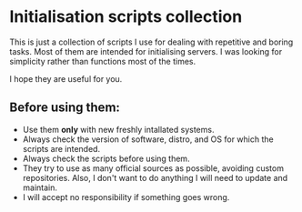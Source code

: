# Initialisation scripts collection
This is just a collection of scripts I use for dealing with repetitive and boring tasks. Most of them are intended for initialising servers. I was looking for simplicity rather than functions most of the times.

I hope they are useful for you.

## Before using them:

- Use them __only__ with new freshly intallated systems.
- Always check the version of software, distro, and OS for which the scripts are intended.
- Always check the scripts before using them.
- They try to use as many official sources as possible, avoiding custom repositories. Also, I don't want to do anything I will need to update and maintain.
- I will accept no responsibility if something goes wrong.